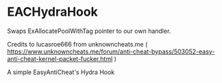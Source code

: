 # EACHydraHook

Swaps ExAllocatePoolWithTag pointer to our own handler.

Credits to lucasroe666 from unknowncheats.me ( https://www.unknowncheats.me/forum/anti-cheat-bypass/503052-easy-anti-cheat-kernel-packet-fucker.html )

A simple EasyAntiCheat's Hydra Hook
